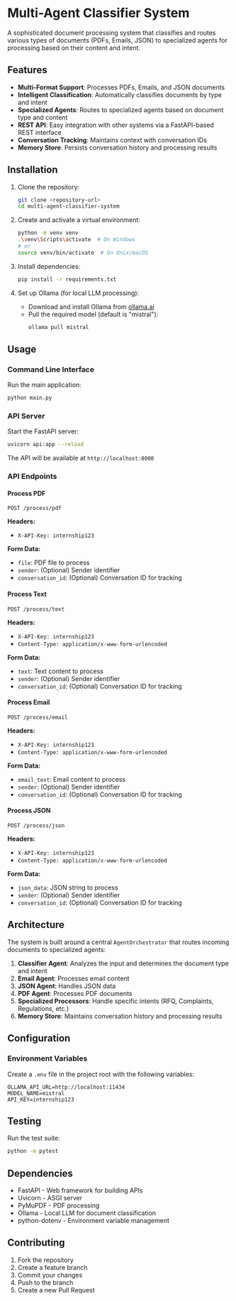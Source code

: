 # Multi-Agent Classifier System

A sophisticated document processing system that classifies and routes various types of documents (PDFs, Emails, JSON) to specialized agents for processing based on their content and intent.

## Features

- **Multi-Format Support**: Processes PDFs, Emails, and JSON documents
- **Intelligent Classification**: Automatically classifies documents by type and intent
- **Specialized Agents**: Routes to specialized agents based on document type and content
- **REST API**: Easy integration with other systems via a FastAPI-based REST interface
- **Conversation Tracking**: Maintains context with conversation IDs
- **Memory Store**: Persists conversation history and processing results

## Installation

1. Clone the repository:
   ```bash
   git clone <repository-url>
   cd multi-agent-classifier-system
   ```

2. Create and activate a virtual environment:
   ```bash
   python -m venv venv
   .\venv\Scripts\activate  # On Windows
   # or
   source venv/bin/activate  # On Unix/macOS
   ```

3. Install dependencies:
   ```bash
   pip install -r requirements.txt
   ```

4. Set up Ollama (for local LLM processing):
   - Download and install Ollama from [ollama.ai](https://ollama.ai/)
   - Pull the required model (default is "mistral"):
     ```bash
     ollama pull mistral
     ```

## Usage

### Command Line Interface

Run the main application:
```bash
python main.py
```

### API Server

Start the FastAPI server:
```bash
uvicorn api:app --reload
```

The API will be available at `http://localhost:8000`

### API Endpoints

#### Process PDF
```
POST /process/pdf
```
**Headers:**
- `X-API-Key: internship123`

**Form Data:**
- `file`: PDF file to process
- `sender`: (Optional) Sender identifier
- `conversation_id`: (Optional) Conversation ID for tracking

#### Process Text
```
POST /process/text
```
**Headers:**
- `X-API-Key: internship123`
- `Content-Type: application/x-www-form-urlencoded`

**Form Data:**
- `text`: Text content to process
- `sender`: (Optional) Sender identifier
- `conversation_id`: (Optional) Conversation ID for tracking

#### Process Email
```
POST /process/email
```
**Headers:**
- `X-API-Key: internship123`
- `Content-Type: application/x-www-form-urlencoded`

**Form Data:**
- `email_text`: Email content to process
- `sender`: (Optional) Sender identifier
- `conversation_id`: (Optional) Conversation ID for tracking

#### Process JSON
```
POST /process/json
```
**Headers:**
- `X-API-Key: internship123`
- `Content-Type: application/x-www-form-urlencoded`

**Form Data:**
- `json_data`: JSON string to process
- `sender`: (Optional) Sender identifier
- `conversation_id`: (Optional) Conversation ID for tracking

## Architecture

The system is built around a central `AgentOrchestrator` that routes incoming documents to specialized agents:

1. **Classifier Agent**: Analyzes the input and determines the document type and intent
2. **Email Agent**: Processes email content
3. **JSON Agent**: Handles JSON data
4. **PDF Agent**: Processes PDF documents
5. **Specialized Processors**: Handle specific intents (RFQ, Complaints, Regulations, etc.)
6. **Memory Store**: Maintains conversation history and processing results

## Configuration

### Environment Variables
Create a `.env` file in the project root with the following variables:

```
OLLAMA_API_URL=http://localhost:11434
MODEL_NAME=mistral
API_KEY=internship123
```

## Testing

Run the test suite:
```bash
python -m pytest
```

## Dependencies

- FastAPI - Web framework for building APIs
- Uvicorn - ASGI server
- PyMuPDF - PDF processing
- Ollama - Local LLM for document classification
- python-dotenv - Environment variable management

## Contributing

1. Fork the repository
2. Create a feature branch
3. Commit your changes
4. Push to the branch
5. Create a new Pull Request
